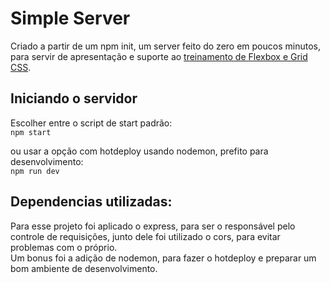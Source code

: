 # Simple Server

Criado a partir de um npm init, um server feito do zero em poucos minutos, para servir de apresentação 
e suporte ao [treinamento de Flexbox e Grid CSS](https://github.com/matheusscbb/site-exhibition).
   
   
## Iniciando o servidor

Escolher entre o script de start padrão:  
`npm start`  
  
ou usar a opção com hotdeploy usando nodemon, prefito para desenvolvimento:  
`npm run dev`  


## Dependencias utilizadas:

Para esse projeto foi aplicado o express, para ser o responsável pelo controle de requisições, 
junto dele foi utilizado o cors, para evitar problemas com o próprio.  
Um bonus foi a adição de nodemon, para fazer o hotdeploy e preparar um bom ambiente de desenvolvimento.
